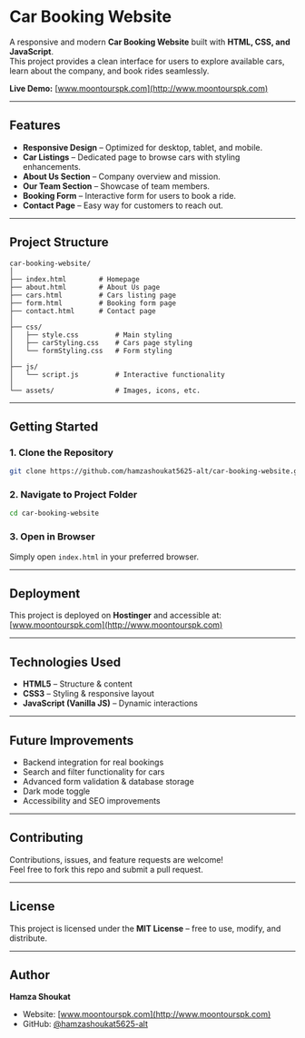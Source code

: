 # Car Booking Website  

A responsive and modern **Car Booking Website** built with **HTML, CSS, and JavaScript**.  
This project provides a clean interface for users to explore available cars, learn about the company, and book rides seamlessly.  

**Live Demo:** [www.moontourspk.com](http://www.moontourspk.com)  

---

## Features  
- **Responsive Design** – Optimized for desktop, tablet, and mobile.  
- **Car Listings** – Dedicated page to browse cars with styling enhancements.  
- **About Us Section** – Company overview and mission.  
- **Our Team Section** – Showcase of team members.  
- **Booking Form** – Interactive form for users to book a ride.  
- **Contact Page** – Easy way for customers to reach out.  

---

## Project Structure  
```
car-booking-website/
│
├── index.html        # Homepage
├── about.html        # About Us page
├── cars.html         # Cars listing page
├── form.html         # Booking form page
├── contact.html      # Contact page
│
├── css/
│   ├── style.css         # Main styling
│   ├── carStyling.css    # Cars page styling
│   └── formStyling.css   # Form styling
│
├── js/
│   └── script.js         # Interactive functionality
│
└── assets/               # Images, icons, etc.
```

---

## Getting Started  

### 1. Clone the Repository  
```bash
git clone https://github.com/hamzashoukat5625-alt/car-booking-website.git
```

### 2. Navigate to Project Folder  
```bash
cd car-booking-website
```

### 3. Open in Browser  
Simply open `index.html` in your preferred browser.  

---

## Deployment  
This project is deployed on **Hostinger** and accessible at:  
[www.moontourspk.com](http://www.moontourspk.com)  

---

## Technologies Used  
- **HTML5** – Structure & content  
- **CSS3** – Styling & responsive layout  
- **JavaScript (Vanilla JS)** – Dynamic interactions  

---

## Future Improvements  

- Backend integration for real bookings  
- Search and filter functionality for cars  
- Advanced form validation & database storage  
- Dark mode toggle  
- Accessibility and SEO improvements  

---

## Contributing  
Contributions, issues, and feature requests are welcome!  
Feel free to fork this repo and submit a pull request.  

---

## License  
This project is licensed under the **MIT License** – free to use, modify, and distribute.  

---

## Author  
**Hamza Shoukat**  
- Website: [www.moontourspk.com](http://www.moontourspk.com)  
- GitHub: [@hamzashoukat5625-alt](https://github.com/hamzashoukat5625-alt)  
